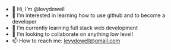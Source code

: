 - 👋 Hi, I’m @levydowell
- 👀 I’m interested in learning how to use github and to become a developer
- 🌱 I’m currently learning full stack web development
- 💞️ I’m looking to collaborate on anything low level!
- 📫 How to reach me: levydowell@gmail.com

<!---
levydowell/levydowell is a ✨ special ✨ repository because its `README.md` (this file) appears on your GitHub profile.
You can click the Preview link to take a look at your changes.
--->
